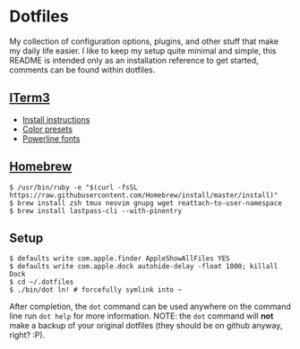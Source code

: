 # Dotfiles

My collection of configuration options, plugins, and other stuff that make my daily life easier.
I like to keep my setup quite minimal and simple, this README is intended only as an installation
reference to get started, comments can be found within dotfiles.

## [ITerm3](https://www.iterm2.com/version3.html)

- [Install instructions](https://www.iterm2.com/version3.html)
- [Color presets](https://github.com/mbadolato/iTerm2-Color-Schemes)
- [Powerline fonts](https://github.com/powerline/fonts)

## [Homebrew](https://brew.sh)

    $ /usr/bin/ruby -e "$(curl -fsSL https://raw.githubusercontent.com/Homebrew/install/master/install)"
    $ brew install zsh tmux neovim gnupg wget reattach-to-user-namespace
    $ brew install lastpass-cli --with-pinentry

## Setup

    $ defaults write com.apple.finder AppleShowAllFiles YES
    $ defaults write com.apple.dock autohide-delay -float 1000; killall Dock
    $ cd ~/.dotfiles
    $ ./bin/dot ln! # forcefully symlink into ~

After completion, the `dot` command can be used anywhere on the command line run `dot help` for more information.
NOTE: the `dot` command will **not** make a backup of your original dotfiles (they should be on github anyway, right? :P).
